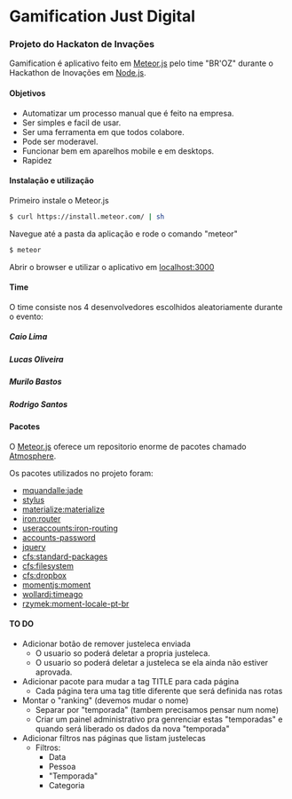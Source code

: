 # Gamification	Just Digital
### Projeto do Hackaton de Invações

Gamification é aplicativo feito em [Meteor.js](https://meteor.com) pelo time "BR'OZ" durante o Hackathon de Inovações em [Node.js](https://nodejs.org).

#### Objetivos

- Automatizar um processo manual que é feito na empresa.
- Ser simples e facil de usar.
- Ser uma ferramenta em que todos colabore.
- Pode ser moderavel.
- Funcionar bem em aparelhos mobile e em desktops.
- Rapidez

#### Instalação e utilização
Primeiro instale o Meteor.js
```sh
$ curl https://install.meteor.com/ | sh
```
Navegue até a pasta da aplicação e rode o comando "meteor"
```sh
$ meteor
```
Abrir o browser e utilizar o aplicativo em [localhost:3000](http://localhost:3000)


#### Time

O time consiste nos 4 desenvolvedores escolhidos aleatoriamente durante o evento:
##### Caio Lima #####
##### Lucas Oliveira #####
##### Murilo Bastos #####
##### Rodrigo Santos #####

#### Pacotes

O [Meteor.js](https://meteor.com) oferece um repositorio enorme de pacotes chamado [Atmosphere](atmospherejs.com).

Os pacotes utilizados no projeto foram:
- [mquandalle:jade]()
- [stylus]()
- [materialize:materialize]()
- [iron:router]()
- [useraccounts:iron-routing]()
- [accounts-password]()
- [jquery]()
- [cfs:standard-packages]()
- [cfs:filesystem]()
- [cfs:dropbox]()
- [momentjs:moment]()
- [wollardj:timeago]()
- [rzymek:moment-locale-pt-br]()

#### TO DO

- Adicionar botão de remover justeleca enviada
	- O usuario so poderá deletar a propria justeleca.
	- O usuario so poderá deletar a justeleca se ela ainda não estiver aprovada.
- Adicionar pacote para mudar a tag TITLE para cada página
	- Cada página tera uma tag title diferente que será definida nas rotas
- Montar o "ranking" (devemos mudar o nome)
	- Separar por "temporada" (tambem precisamos pensar num nome)
	- Criar um painel administrativo pra genrenciar estas "temporadas" e quando será liberado os dados da nova "temporada"
- Adicionar filtros nas páginas que listam justelecas
	- Filtros:
		- Data
		- Pessoa
		- "Temporada"
		- Categoria
